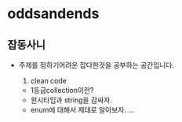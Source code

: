 # oddsandends

## 잡동사니

- 주제를 정하기어려운 잡다한것을 공부하는 공간입니다.
  
  1. clean code 
    - 1등급collection이란?
    - 원시타입과 string을 감싸자.
    - enum에 대해서 제대로 알아보자.
    ...
